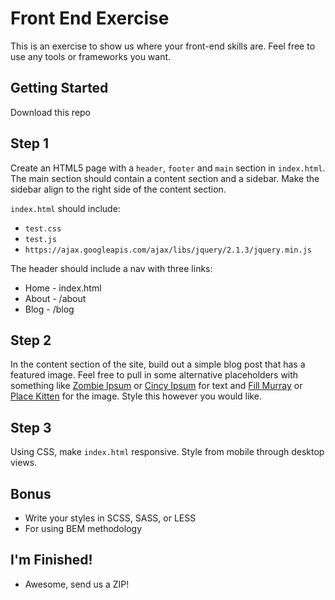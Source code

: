 Front End Exercise
==================
This is an exercise to show us where your front-end skills are. Feel free to use any tools or frameworks you want.

## Getting Started

Download this repo


## Step 1

Create an HTML5 page with a `header`, `footer` and `main` section in `index.html`. The main section should contain a content section and a sidebar. Make the sidebar align to the right side of the content section.

`index.html` should include:

- `test.css`
- `test.js`
- `https://ajax.googleapis.com/ajax/libs/jquery/2.1.3/jquery.min.js`

The header should include a nav with three links:

- Home - index.html
- About - /about
- Blog - /blog


## Step 2

In the content section of the site, build out a simple blog post that has a featured image. Feel free to pull in some alternative placeholders with something like [Zombie Ipsum](http://www.zombieipsum.com/) or [Cincy Ipsum](http://www.cincyipsum.com/) for text and [Fill Murray](http://www.fillmurray.com/) or [Place Kitten](http://placekitten.com/) for the image. Style this however you would like.


## Step 3

Using CSS, make `index.html` responsive. Style from mobile through desktop views.


## Bonus

- Write your styles in SCSS, SASS, or LESS
- For using BEM methodology


## I'm Finished!

- Awesome, send us a ZIP!
